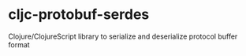 # cljc-protobuf-serdes
Clojure/ClojureScript library to serialize and deserialize protocol buffer format
